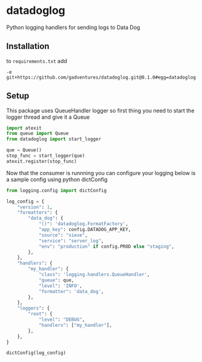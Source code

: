 # datadoglog
Python logging handlers for sending logs to Data Dog

## Installation

to `requirements.txt` add

    -e git+https://github.com/gadventures/datadoglog.git@0.1.0#egg=datadoglog

## Setup

This package uses QueueHandler logger so first thing you need to start the logger thread and give it a Queue

```python
import atexit
from queue import Queue
from datadoglog import start_logger

que = Queue()
stop_func = start_logger(que)
atexit.register(stop_func)
```
    
Now that the consumer is runnning you can configure your logging
below is a sample config using python dictConfig

```python
from logging.config import dictConfig

log_config = {
    "version": 1,
    "formatters": {
        "data_dog": {
            "()": 'datadoglog.FormatFactory',
            "app_key": config.DATADOG_APP_KEY,
            "source": "sieve",
            "service": "server_log",
            "env": "production" if config.PROD else "staging",
        },
    },
    "handlers": {
        "my_handler": {
            "class": 'logging.handlers.QueueHandler',
            "queue": que,
            "level": 'INFO',
            "formatter": 'data_dog',
        },
    },
    "loggers": {
        "root": {
            "level": "DEBUG",
            "handlers": ["my_handler"],
        },
    },
}

dictConfig(log_config)
```
